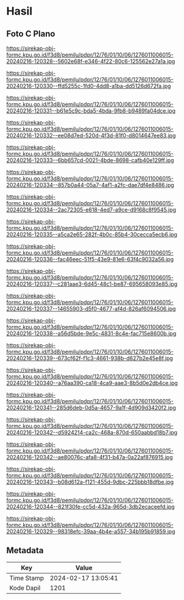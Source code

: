 # Hasil

## Foto C Plano

https://sirekap-obj-formc.kpu.go.id/f3d8/pemilu/pdpr/12/76/01/10/06/1276011006015-20240216-120328--5602e68f-e346-4f22-80c6-125562e27a1a.jpg

https://sirekap-obj-formc.kpu.go.id/f3d8/pemilu/pdpr/12/76/01/10/06/1276011006015-20240216-120330--ffd5255c-1fd0-4dd8-a1ba-dd5126d672fa.jpg

https://sirekap-obj-formc.kpu.go.id/f3d8/pemilu/pdpr/12/76/01/10/06/1276011006015-20240216-120331--b61e5c9c-bda5-4bda-9fb8-b9489fa04dce.jpg

https://sirekap-obj-formc.kpu.go.id/f3d8/pemilu/pdpr/12/76/01/10/06/1276011006015-20240216-120332--ee08d7ed-520d-4f3d-81f0-d8014647ee83.jpg

https://sirekap-obj-formc.kpu.go.id/f3d8/pemilu/pdpr/12/76/01/10/06/1276011006015-20240216-120333--6bb657cd-0021-4bde-8698-cafb40e129ff.jpg

https://sirekap-obj-formc.kpu.go.id/f3d8/pemilu/pdpr/12/76/01/10/06/1276011006015-20240216-120334--857b0a44-05a7-4af1-a2fc-dae7df4e8486.jpg

https://sirekap-obj-formc.kpu.go.id/f3d8/pemilu/pdpr/12/76/01/10/06/1276011006015-20240216-120334--2ac72305-e618-4ed7-a9ce-d9168c8f9545.jpg

https://sirekap-obj-formc.kpu.go.id/f3d8/pemilu/pdpr/12/76/01/10/06/1276011006015-20240216-120335--a5ca2e65-282f-4b0c-85b4-30cecca5ecb6.jpg

https://sirekap-obj-formc.kpu.go.id/f3d8/pemilu/pdpr/12/76/01/10/06/1276011006015-20240216-120336--fac46eec-51f5-43e9-81e6-63f4c9032a56.jpg

https://sirekap-obj-formc.kpu.go.id/f3d8/pemilu/pdpr/12/76/01/10/06/1276011006015-20240216-120337--c281aae3-6d45-48c1-be87-695658093e85.jpg

https://sirekap-obj-formc.kpu.go.id/f3d8/pemilu/pdpr/12/76/01/10/06/1276011006015-20240216-120337--14655903-d5f0-4677-af4d-826af6094506.jpg

https://sirekap-obj-formc.kpu.go.id/f3d8/pemilu/pdpr/12/76/01/10/06/1276011006015-20240216-120338--a56d5bde-9e5c-4831-8c4e-fac715e8600b.jpg

https://sirekap-obj-formc.kpu.go.id/f3d8/pemilu/pdpr/12/76/01/10/06/1276011006015-20240216-120339--673cf62f-f1c3-4661-938b-d627b2e45e8f.jpg

https://sirekap-obj-formc.kpu.go.id/f3d8/pemilu/pdpr/12/76/01/10/06/1276011006015-20240216-120340--a76aa390-ca18-4ca9-aae3-8b5d0e2db4ce.jpg

https://sirekap-obj-formc.kpu.go.id/f3d8/pemilu/pdpr/12/76/01/10/06/1276011006015-20240216-120341--285d6deb-0d5a-4657-9a1f-4d909d3420f2.jpg

https://sirekap-obj-formc.kpu.go.id/f3d8/pemilu/pdpr/12/76/01/10/06/1276011006015-20240216-120342--d5924214-ca2c-468a-870d-650aabbd18b7.jpg

https://sirekap-obj-formc.kpu.go.id/f3d8/pemilu/pdpr/12/76/01/10/06/1276011006015-20240216-120342--ae80076c-afa8-4f31-b47a-0a22af876915.jpg

https://sirekap-obj-formc.kpu.go.id/f3d8/pemilu/pdpr/12/76/01/10/06/1276011006015-20240216-120343--b08d612a-f121-455d-9dbc-225bbb18dfbe.jpg

https://sirekap-obj-formc.kpu.go.id/f3d8/pemilu/pdpr/12/76/01/10/06/1276011006015-20240216-120344--821f30fe-cc5d-432a-965d-3db2ecaceefd.jpg

https://sirekap-obj-formc.kpu.go.id/f3d8/pemilu/pdpr/12/76/01/10/06/1276011006015-20240216-120329--98318efc-39aa-4b4e-a557-34b195b91859.jpg


## Metadata

| Key        | Value               |
| ---------- | ------------------- |
| Time Stamp | 2024-02-17 13:05:41 |
| Kode Dapil | 1201                |



